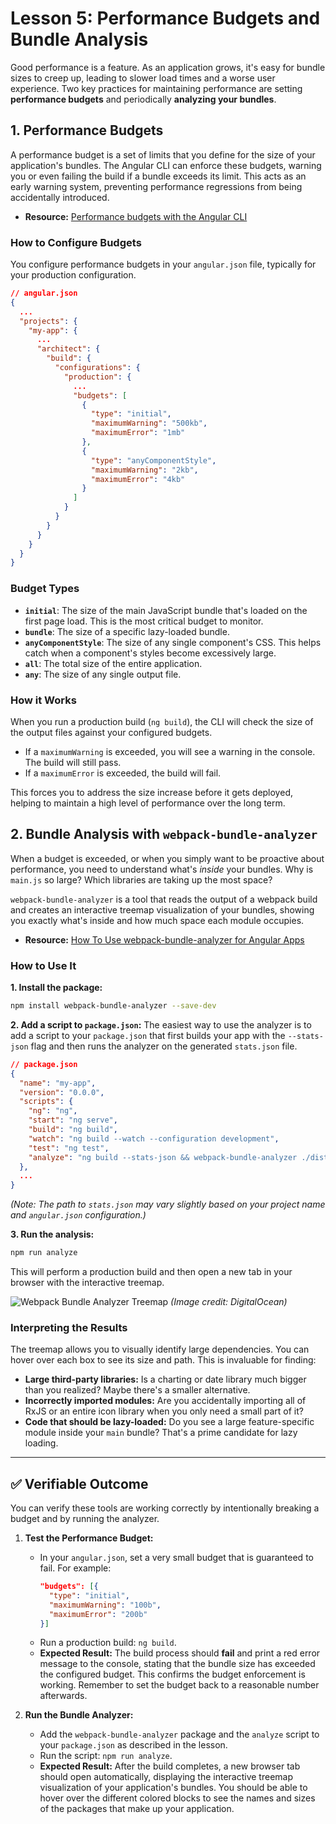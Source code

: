 # Lesson 5: Performance Budgets and Bundle Analysis

Good performance is a feature. As an application grows, it's easy for bundle sizes to creep up, leading to slower load times and a worse user experience. Two key practices for maintaining performance are setting **performance budgets** and periodically **analyzing your bundles**.

## 1. Performance Budgets

A performance budget is a set of limits that you define for the size of your application's bundles. The Angular CLI can enforce these budgets, warning you or even failing the build if a bundle exceeds its limit. This acts as an early warning system, preventing performance regressions from being accidentally introduced.

- **Resource:** [Performance budgets with the Angular CLI](https://web.dev/articles/performance-budgets-with-the-angular-cli)

### How to Configure Budgets

You configure performance budgets in your `angular.json` file, typically for your production configuration.

```json
// angular.json
{
  ...
  "projects": {
    "my-app": {
      ...
      "architect": {
        "build": {
          "configurations": {
            "production": {
              ...
              "budgets": [
                {
                  "type": "initial",
                  "maximumWarning": "500kb",
                  "maximumError": "1mb"
                },
                {
                  "type": "anyComponentStyle",
                  "maximumWarning": "2kb",
                  "maximumError": "4kb"
                }
              ]
            }
          }
        }
      }
    }
  }
}
```

### Budget Types

-   **`initial`**: The size of the main JavaScript bundle that's loaded on the first page load. This is the most critical budget to monitor.
-   **`bundle`**: The size of a specific lazy-loaded bundle.
-   **`anyComponentStyle`**: The size of any single component's CSS. This helps catch when a component's styles become excessively large.
-   **`all`**: The total size of the entire application.
-   **`any`**: The size of any single output file.

### How it Works

When you run a production build (`ng build`), the CLI will check the size of the output files against your configured budgets.
-   If a `maximumWarning` is exceeded, you will see a warning in the console. The build will still pass.
-   If a `maximumError` is exceeded, the build will fail.

This forces you to address the size increase before it gets deployed, helping to maintain a high level of performance over the long term.

## 2. Bundle Analysis with `webpack-bundle-analyzer`

When a budget is exceeded, or when you simply want to be proactive about performance, you need to understand what's *inside* your bundles. Why is `main.js` so large? Which libraries are taking up the most space?

`webpack-bundle-analyzer` is a tool that reads the output of a webpack build and creates an interactive treemap visualization of your bundles, showing you exactly what's inside and how much space each module occupies.

- **Resource:** [How To Use webpack-bundle-analyzer for Angular Apps](https://www.digitalocean.com/community/tutorials/angular-angular-webpack-bundle-analyzer)

### How to Use It

**1. Install the package:**
```bash
npm install webpack-bundle-analyzer --save-dev
```

**2. Add a script to `package.json`:**
The easiest way to use the analyzer is to add a script to your `package.json` that first builds your app with the `--stats-json` flag and then runs the analyzer on the generated `stats.json` file.

```json
// package.json
{
  "name": "my-app",
  "version": "0.0.0",
  "scripts": {
    "ng": "ng",
    "start": "ng serve",
    "build": "ng build",
    "watch": "ng build --watch --configuration development",
    "test": "ng test",
    "analyze": "ng build --stats-json && webpack-bundle-analyzer ./dist/my-app/stats.json"
  },
  ...
}
```
*(Note: The path to `stats.json` may vary slightly based on your project name and `angular.json` configuration.)*

**3. Run the analysis:**
```bash
npm run analyze
```

This will perform a production build and then open a new tab in your browser with the interactive treemap.

![Webpack Bundle Analyzer Treemap](https://www.digitalocean.com/cdn-cgi/image/w=1200,q=85,f=auto/https:/community-images.digitalocean.com/wVq5kH5J451T1V66zBwU3Z2e)
*(Image credit: DigitalOcean)*

### Interpreting the Results

The treemap allows you to visually identify large dependencies. You can hover over each box to see its size and path. This is invaluable for finding:
-   **Large third-party libraries:** Is a charting or date library much bigger than you realized? Maybe there's a smaller alternative.
-   **Incorrectly imported modules:** Are you accidentally importing all of RxJS or an entire icon library when you only need a small part of it?
-   **Code that should be lazy-loaded:** Do you see a large feature-specific module inside your `main` bundle? That's a prime candidate for lazy loading.

---

## ✅ Verifiable Outcome

You can verify these tools are working correctly by intentionally breaking a budget and by running the analyzer.

1.  **Test the Performance Budget:**
    -   In your `angular.json`, set a very small budget that is guaranteed to fail. For example:
        ```json
        "budgets": [{
          "type": "initial",
          "maximumWarning": "100b",
          "maximumError": "200b"
        }]
        ```
    -   Run a production build: `ng build`.
    -   **Expected Result:** The build process should **fail** and print a red error message to the console, stating that the bundle size has exceeded the configured budget. This confirms the budget enforcement is working. Remember to set the budget back to a reasonable number afterwards.

2.  **Run the Bundle Analyzer:**
    -   Add the `webpack-bundle-analyzer` package and the `analyze` script to your `package.json` as described in the lesson.
    -   Run the script: `npm run analyze`.
    -   **Expected Result:** After the build completes, a new browser tab should open automatically, displaying the interactive treemap visualization of your application's bundles. You should be able to hover over the different colored blocks to see the names and sizes of the packages that make up your application.